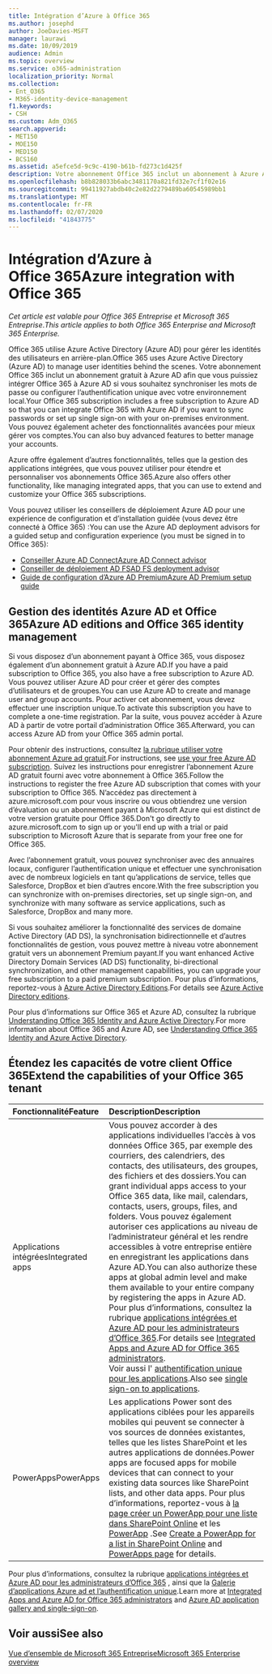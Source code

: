 ```yaml
---
title: Intégration d’Azure à Office 365
ms.author: josephd
author: JoeDavies-MSFT
manager: laurawi
ms.date: 10/09/2019
audience: Admin
ms.topic: overview
ms.service: o365-administration
localization_priority: Normal
ms.collection:
- Ent_O365
- M365-identity-device-management
f1.keywords:
- CSH
ms.custom: Adm_O365
search.appverid:
- MET150
- MOE150
- MED150
- BCS160
ms.assetid: a5efce5d-9c9c-4190-b61b-fd273c1d425f
description: Votre abonnement Office 365 inclut un abonnement à Azure AD. Intégrez Office 365 avec Azure AD si vous voulez une synchronisation de mot de passe ou une authentification unique avec votre environnement local.
ms.openlocfilehash: b8b828033b6abc3481170a821fd32e7cf1f02e16
ms.sourcegitcommit: 99411927abdb40c2e82d2279489ba60545989bb1
ms.translationtype: MT
ms.contentlocale: fr-FR
ms.lasthandoff: 02/07/2020
ms.locfileid: "41843775"
---
```

# <a name="azure-integration-with-office-365"></a><span data-ttu-id="ece75-104">Intégration d’Azure à Office 365</span><span class="sxs-lookup"><span data-stu-id="ece75-104">Azure integration with Office 365</span></span>

<span data-ttu-id="ece75-105">*Cet article est valable pour Office 365 Entreprise et Microsoft 365 Entreprise*.</span><span class="sxs-lookup"><span data-stu-id="ece75-105">*This article applies to both Office 365 Enterprise and Microsoft 365 Enterprise.*</span></span>

<span data-ttu-id="ece75-106">Office 365 utilise Azure Active Directory (Azure AD) pour gérer les identités des utilisateurs en arrière-plan.</span><span class="sxs-lookup"><span data-stu-id="ece75-106">Office 365 uses Azure Active Directory (Azure AD) to manage user identities behind the scenes.</span></span> <span data-ttu-id="ece75-107">Votre abonnement Office 365 inclut un abonnement gratuit à Azure AD afin que vous puissiez intégrer Office 365 à Azure AD si vous souhaitez synchroniser les mots de passe ou configurer l’authentification unique avec votre environnement local.</span><span class="sxs-lookup"><span data-stu-id="ece75-107">Your Office 365 subscription includes a free subscription to Azure AD so that you can integrate Office 365 with Azure AD if you want to sync passwords or set up single sign-on with your on-premises environment.</span></span> <span data-ttu-id="ece75-108">Vous pouvez également acheter des fonctionnalités avancées pour mieux gérer vos comptes.</span><span class="sxs-lookup"><span data-stu-id="ece75-108">You can also buy advanced features to better manage your accounts.</span></span>
  
<span data-ttu-id="ece75-109">Azure offre également d’autres fonctionnalités, telles que la gestion des applications intégrées, que vous pouvez utiliser pour étendre et personnaliser vos abonnements Office 365.</span><span class="sxs-lookup"><span data-stu-id="ece75-109">Azure also offers other functionality, like managing integrated apps, that you can use to extend and customize your Office 365 subscriptions.</span></span>
  
<span data-ttu-id="ece75-110">Vous pouvez utiliser les conseillers de déploiement Azure AD pour une expérience de configuration et d’installation guidée (vous devez être connecté à Office 365) :</span><span class="sxs-lookup"><span data-stu-id="ece75-110">You can use the Azure AD deployment advisors for a guided setup and configuration experience (you must be signed in to Office 365):</span></span>

 - [<span data-ttu-id="ece75-111">Conseiller Azure AD Connect</span><span class="sxs-lookup"><span data-stu-id="ece75-111">Azure AD Connect advisor</span></span>](https://aka.ms/aadconnectpwsync)
 - [<span data-ttu-id="ece75-112">Conseiller de déploiement AD FS</span><span class="sxs-lookup"><span data-stu-id="ece75-112">AD FS deployment advisor</span></span>](https://aka.ms/adfsguidance)
 - [<span data-ttu-id="ece75-113">Guide de configuration d’Azure AD Premium</span><span class="sxs-lookup"><span data-stu-id="ece75-113">Azure AD Premium setup guide</span></span>](https://aka.ms/aadpguidance)
  
## <a name="azure-ad-editions-and-office-365-identity-management"></a><span data-ttu-id="ece75-114">Gestion des identités Azure AD et Office 365</span><span class="sxs-lookup"><span data-stu-id="ece75-114">Azure AD editions and Office 365 identity management</span></span>

<span data-ttu-id="ece75-115">Si vous disposez d’un abonnement payant à Office 365, vous disposez également d’un abonnement gratuit à Azure AD.</span><span class="sxs-lookup"><span data-stu-id="ece75-115">If you have a paid subscription to Office 365, you also have a free subscription to Azure AD.</span></span> <span data-ttu-id="ece75-116">Vous pouvez utiliser Azure AD pour créer et gérer des comptes d’utilisateurs et de groupes.</span><span class="sxs-lookup"><span data-stu-id="ece75-116">You can use Azure AD to create and manage user and group accounts.</span></span> <span data-ttu-id="ece75-117">Pour activer cet abonnement, vous devez effectuer une inscription unique.</span><span class="sxs-lookup"><span data-stu-id="ece75-117">To activate this subscription you have to complete a one-time registration.</span></span> <span data-ttu-id="ece75-118">Par la suite, vous pouvez accéder à Azure AD à partir de votre portail d’administration Office 365.</span><span class="sxs-lookup"><span data-stu-id="ece75-118">Afterward, you can access Azure AD from your Office 365 admin portal.</span></span> 

<span data-ttu-id="ece75-119">Pour obtenir des instructions, consultez [la rubrique utiliser votre abonnement Azure ad gratuit](https://go.microsoft.com/fwlink/p/?LinkId=617127).</span><span class="sxs-lookup"><span data-stu-id="ece75-119">For instructions, see [use your free Azure AD subscription](https://go.microsoft.com/fwlink/p/?LinkId=617127).</span></span> <span data-ttu-id="ece75-120">Suivez les instructions pour enregistrer l’abonnement Azure AD gratuit fourni avec votre abonnement à Office 365.</span><span class="sxs-lookup"><span data-stu-id="ece75-120">Follow the instructions to register the free Azure AD subscription that comes with your subscription to Office 365.</span></span> <span data-ttu-id="ece75-121">N’accédez pas directement à azure.microsoft.com pour vous inscrire ou vous obtiendrez une version d’évaluation ou un abonnement payant à Microsoft Azure qui est distinct de votre version gratuite pour Office 365.</span><span class="sxs-lookup"><span data-stu-id="ece75-121">Don't go directly to azure.microsoft.com to sign up or you'll end up with a trial or paid subscription to Microsoft Azure that is separate from your free one for Office 365.</span></span> 
  
<span data-ttu-id="ece75-122">Avec l’abonnement gratuit, vous pouvez synchroniser avec des annuaires locaux, configurer l’authentification unique et effectuer une synchronisation avec de nombreux logiciels en tant qu’applications de service, telles que Salesforce, DropBox et bien d’autres encore.</span><span class="sxs-lookup"><span data-stu-id="ece75-122">With the free subscription you can synchronize with on-premises directories, set up single sign-on, and synchronize with many software as service applications, such as Salesforce, DropBox and many more.</span></span>
  
<span data-ttu-id="ece75-123">Si vous souhaitez améliorer la fonctionnalité des services de domaine Active Directory (AD DS), la synchronisation bidirectionnelle et d’autres fonctionnalités de gestion, vous pouvez mettre à niveau votre abonnement gratuit vers un abonnement Premium payant.</span><span class="sxs-lookup"><span data-stu-id="ece75-123">If you want enhanced Active Directory Domain Services (AD DS) functionality, bi-directional synchronization, and other management capabilities, you can upgrade your free subscription to a paid premium subscription.</span></span> <span data-ttu-id="ece75-124">Pour plus d’informations, reportez-vous à [Azure Active Directory Editions](https://azure.microsoft.com/pricing/details/active-directory/).</span><span class="sxs-lookup"><span data-stu-id="ece75-124">For details see [Azure Active Directory editions](https://azure.microsoft.com/pricing/details/active-directory/).</span></span>
  
<span data-ttu-id="ece75-125">Pour plus d’informations sur Office 365 et Azure AD, consultez la rubrique [Understanding Office 365 Identity and Azure Active Directory](https://docs.microsoft.com/office365/enterprise/about-office-365-identity).</span><span class="sxs-lookup"><span data-stu-id="ece75-125">For more information about Office 365 and Azure AD, see [Understanding Office 365 Identity and Azure Active Directory](https://docs.microsoft.com/office365/enterprise/about-office-365-identity).</span></span>
  
## <a name="extend-the-capabilities-of-your-office-365-tenant"></a><span data-ttu-id="ece75-126">Étendez les capacités de votre client Office 365</span><span class="sxs-lookup"><span data-stu-id="ece75-126">Extend the capabilities of your Office 365 tenant</span></span>

|<span data-ttu-id="ece75-127">**Fonctionnalité**</span><span class="sxs-lookup"><span data-stu-id="ece75-127">**Feature**</span></span>|<span data-ttu-id="ece75-128">**Description**</span><span class="sxs-lookup"><span data-stu-id="ece75-128">**Description**</span></span>|
|:-----|:-----|
|<span data-ttu-id="ece75-129">Applications intégrées</span><span class="sxs-lookup"><span data-stu-id="ece75-129">Integrated apps</span></span>  <br/> |<span data-ttu-id="ece75-130">Vous pouvez accorder à des applications individuelles l’accès à vos données Office 365, par exemple des courriers, des calendriers, des contacts, des utilisateurs, des groupes, des fichiers et des dossiers.</span><span class="sxs-lookup"><span data-stu-id="ece75-130">You can grant individual apps access to your Office 365 data, like mail, calendars, contacts, users, groups, files, and folders.</span></span> <span data-ttu-id="ece75-131">Vous pouvez également autoriser ces applications au niveau de l’administrateur général et les rendre accessibles à votre entreprise entière en enregistrant les applications dans Azure AD.</span><span class="sxs-lookup"><span data-stu-id="ece75-131">You can also authorize these apps at global admin level and make them available to your entire company by registering the apps in Azure AD.</span></span> <span data-ttu-id="ece75-132">Pour plus d’informations, consultez la rubrique [applications intégrées et Azure AD pour les administrateurs d’Office 365](https://support.office.com/article/cb2250e3-451e-416f-bf4e-363549652c2a).</span><span class="sxs-lookup"><span data-stu-id="ece75-132">For details see [Integrated Apps and Azure AD for Office 365 administrators](https://support.office.com/article/cb2250e3-451e-416f-bf4e-363549652c2a).</span></span>  <br/> <span data-ttu-id="ece75-133">Voir aussi l' [authentification unique pour les applications](https://go.microsoft.com/fwlink/p/?LinkId=698604).</span><span class="sxs-lookup"><span data-stu-id="ece75-133">Also see [single sign-on to applications](https://go.microsoft.com/fwlink/p/?LinkId=698604).</span></span>  <br/> |
|<span data-ttu-id="ece75-134">PowerApps</span><span class="sxs-lookup"><span data-stu-id="ece75-134">PowerApps</span></span>  <br/> | <span data-ttu-id="ece75-135">Les applications Power sont des applications ciblées pour les appareils mobiles qui peuvent se connecter à vos sources de données existantes, telles que les listes SharePoint et les autres applications de données.</span><span class="sxs-lookup"><span data-stu-id="ece75-135">Power apps are focused apps for mobile devices that can connect to your existing data sources like SharePoint lists, and other data apps.</span></span> <span data-ttu-id="ece75-136">Pour plus d’informations, reportez-vous à [la page créer un PowerApp pour une liste dans SharePoint Online](https://support.office.com/article/9338b2d2-67ac-4b81-8e67-97da27e5e9ab) et les [PowerApp](https://powerapps.microsoft.com/) .</span><span class="sxs-lookup"><span data-stu-id="ece75-136">See [Create a PowerApp for a list in SharePoint Online](https://support.office.com/article/9338b2d2-67ac-4b81-8e67-97da27e5e9ab) and [PowerApps page](https://powerapps.microsoft.com/) for details.</span></span>  <br/> |
   
<span data-ttu-id="ece75-137">Pour plus d’informations, consultez la rubrique [applications intégrées et Azure AD pour les administrateurs d’Office 365](integrated-apps-and-azure-ads.md) , ainsi que la [Galerie d’applications Azure ad et l’authentification unique](https://docs.microsoft.com/azure/active-directory/manage-apps/what-is-single-sign-on).</span><span class="sxs-lookup"><span data-stu-id="ece75-137">Learn more at [Integrated Apps and Azure AD for Office 365 administrators](integrated-apps-and-azure-ads.md) and [Azure AD application gallery and single-sign-on](https://docs.microsoft.com/azure/active-directory/manage-apps/what-is-single-sign-on).</span></span>

## <a name="see-also"></a><span data-ttu-id="ece75-138">Voir aussi</span><span class="sxs-lookup"><span data-stu-id="ece75-138">See also</span></span>

[<span data-ttu-id="ece75-139">Vue d’ensemble de Microsoft 365 Entreprise</span><span class="sxs-lookup"><span data-stu-id="ece75-139">Microsoft 365 Enterprise overview</span></span>](https://docs.microsoft.com/microsoft-365/enterprise/microsoft-365-overview)

